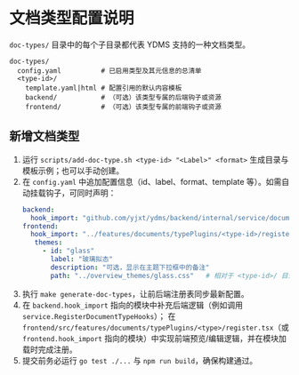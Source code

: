 # 文档类型配置说明

`doc-types/` 目录中的每个子目录都代表 YDMS 支持的一种文档类型。

```
doc-types/
  config.yaml          # 已启用类型及其元信息的总清单
  <type-id>/
    template.yaml|html # 配置引用的默认内容模板
    backend/           # （可选）该类型专属的后端钩子或资源
    frontend/          # （可选）该类型专属的前端钩子或资源
```

## 新增文档类型

1. 运行 `scripts/add-doc-type.sh <type-id> "<Label>" <format>` 生成目录与模板示例；也可以手动创建。
2. 在 `config.yaml` 中追加配置信息（id、label、format、template 等）。如需自动挂载钩子，可同时声明：
   ```yaml
   backend:
     hook_import: "github.com/yjxt/ydms/backend/internal/service/documents/types/<type-id>"
   frontend:
     hook_import: "../features/documents/typePlugins/<type-id>/register"
      themes:
        - id: "glass"
          label: "玻璃拟态"
          description: "可选，显示在主题下拉框中的备注"
          path: "../overview_themes/glass.css"   # 相对于 <type-id>/ 目录
   ```
3. 执行 `make generate-doc-types`，让前后端注册表同步最新配置。
4. 在 `backend.hook_import` 指向的模块中补充后端逻辑（例如调用 `service.RegisterDocumentTypeHooks`）；
   在 `frontend/src/features/documents/typePlugins/<type>/register.tsx`（或 `frontend.hook_import` 指向的模块）中实现前端预览/编辑逻辑，并在模块加载时完成注册。
5. 提交前务必运行 `go test ./...` 与 `npm run build`，确保构建通过。
